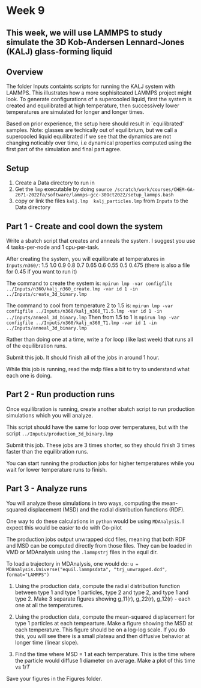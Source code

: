 # Week 9

## This week, we will use LAMMPS to study simulate the 3D Kob-Andersen Lennard-Jones (KALJ) glass-forming liquid

## Overview

The folder Inputs containts scripts for running the KALJ system with LAMMPS. This illustrates how a more sophisitcated LAMMPS project might look.
To generate configurations of a supercooled liquid, first the system is created and equilibrated at high temperature, then successively lower temperatures are simulated for longer and longer times. 

Based on prior experience, the setup here should result in `equilibrated' samples. Note: glasses are techically out of equilibrium, but we call a supercooled liquid equilibrated if we see that the dynamics are not changing noticably over time, i.e dynamical properties computed using the first part of the simulation and final part agree.

## Setup

1. Create a Data directory to run in 
2. Get the `lmp` executable by doing `source /scratch/work/courses/CHEM-GA-2671-2022fa/software/lammps-gcc-30Oct2022/setup_lammps.bash`
3. copy or link the files `kalj.lmp  kalj_particles.lmp` from `Inputs` to the Data directory

## Part 1 - Create and cool down the system
Write a sbatch script that creates and anneals the system. I suggest you use 4 tasks-per-node and 1 cpu-per-task.

After creating the system, you will equilibrate at temperatures in `Inputs/n360/`: 1.5 1.0 0.9 0.8 0.7 0.65 0.6 0.55 0.5 0.475 (there is also a file for 0.45 if you want to run it)

The command to create the system is:
`mpirun lmp -var configfile ../Inputs/n360/kalj_n360_create.lmp -var id 1 -in ../Inputs/create_3d_binary.lmp`

The command to cool from temperature 2 to 1.5 is:
`mpirun lmp -var configfile ../Inputs/n360/kalj_n360_T1.5.lmp -var id 1 -in ../Inputs/anneal_3d_binary.lmp`
Then from 1.5 to 1 is
`mpirun lmp -var configfile ../Inputs/n360/kalj_n360_T1.lmp -var id 1 -in ../Inputs/anneal_3d_binary.lmp`

Rather than doing one at a time, write a for loop (like last week) that runs all of the equilibration runs.

Submit this job. It should finish all of the jobs in around 1 hour. 

While this job is running, read the mdp files a bit to try to understand what each one is doing.

## Part 2 - Run production runs
Once equilibration is running, create another sbatch script to run production simulations which you will analyze.

This script should have the same for loop over temperatures, but with the script `../Inputs/production_3d_binary.lmp`

Submit this job. These jobs are 3 times shorter, so they should finish 3 times faster than the equilibration runs. 

You can start running the production jobs for higher temperatures while you wait for lower temperature runs to finish.

## Part 3 - Analyze runs
You will analyze these simulations in two ways, computing the mean-squared displacement (MSD) and the radial distribution functions (RDF). 

One way to do these calculations in `python` would be using `MDAnalysis`. I expect this would be easier to do with Co-pilot

The production jobs output unwrapped dcd files, meaning that both RDF and MSD can be computed directly from those files. They can be loaded in VMD or MDAnalysis using the `.lammpstrj` files in the equil dir.

To load a trajectory in MDAnalysis, one would do: `u = MDAnalysis.Universe("equil.lammpsdata", "trj_unwrapped.dcd", format="LAMMPS")`

1. Using the production data, compute the radial distribution function between type 1 and type 1 particles, type 2 and type 2, and type 1 and type 2. 
Make 3 separate figures showing g_11(r), g_22(r), g_12(r) - each one at all the temperatures. 

2. Using the production data, compute the mean-squared displacement for type 1 particles at each tempearture. Make a figure showing the MSD at each temperature. This figure should be on a log-log scale. If you do this, you will see there is a small plateau and then diffusive behavior at longer time (linear slope).

3. Find the time where MSD = 1 at each temperature. This is the time where the particle would diffuse 1 diameter on average. Make a plot of this time vs $1/T$

Save your figures in the Figures folder. 

